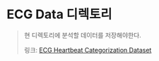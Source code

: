 # ECG Data 디렉토리
>현 디렉토리에 분석할 데이터를 저장해야한다.  
>  
>링크: [ECG Heartbeat Categorization Dataset](https://www.kaggle.com/datasets/shayanfazeli/heartbeat)
